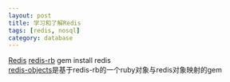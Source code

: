 ```yaml
---
layout: post
title: 学习和了解Redis
tags: [redis, nosql]
category: database
---        
```


[Redis](http://redis.io/)
[redis-rb](https://github.com/ezmobius/redis-rb) gem install redis   
[redis-objects](https://github.com/nateware/redis-objects)是基于redis-rb的一个ruby对象与redis对象映射的gem
